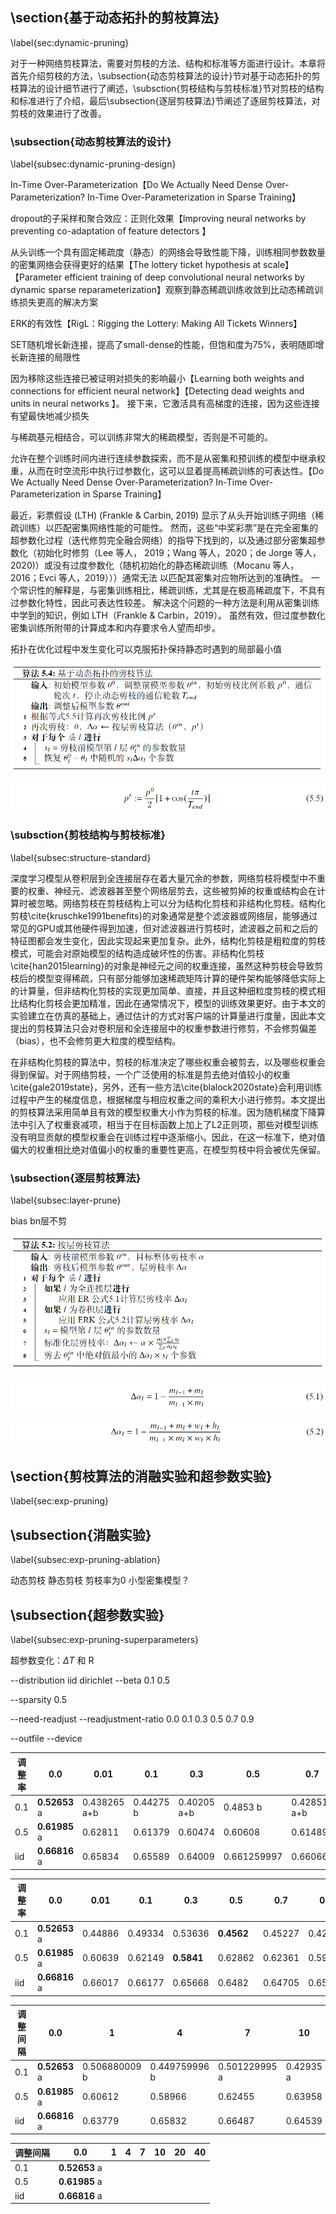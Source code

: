## \section{基于动态拓扑的剪枝算法}

\label{sec:dynamic-pruning}

对于一种网络剪枝算法，需要对剪枝的方法、结构和标准等方面进行设计。本章将首先介绍剪枝的方法，\subsection{动态剪枝算法的设计}节对基于动态拓扑的剪枝算法的设计细节进行了阐述，\subsction{剪枝结构与剪枝标准}节对剪枝的结构和标准进行了介绍，最后\subsection{逐层剪枝算法}节阐述了逐层剪枝算法，对剪枝的效果进行了改善。



### \subsection{动态剪枝算法的设计}

\label{subsec:dynamic-pruning-design}

In-Time Over-Parameterization【Do We Actually Need Dense Over-Parameterization? In-Time Over-Parameterization in Sparse Training】

dropout的子采样和聚合效应：正则化效果【Improving neural networks by preventing co-adaptation of feature detectors  】

从头训练一个具有固定稀疏度（静态）的网络会导致性能下降，训练相同参数数量的密集网络会获得更好的结果【The lottery ticket hypothesis at scale】【Parameter efficient training of deep convolutional neural networks by dynamic sparse reparameterization】观察到静态稀疏训练收敛到比动态稀疏训练损失更高的解决方案

ERK的有效性【RigL：Rigging the Lottery: Making All Tickets Winners】

SET随机增长新连接，提高了small-dense的性能，但饱和度为75%，表明随即增长新连接的局限性

因为移除这些连接已被证明对损失的影响最小【Learning both weights and connections for efficient neural network】【Detecting dead weights and units in neural networks  】。 接下来，它激活具有高梯度的连接，因为这些连接有望最快地减少损失

与稀疏基元相结合，可以训练非常大的稀疏模型，否则是不可能的。

允许在整个训练时间内进行连续参数探索，而不是从密集和预训练的模型中继承权重，从而在时空流形中执行过参数化，这可以显着提高稀疏训练的可表达性。【Do We Actually Need Dense Over-Parameterization? In-Time Over-Parameterization in Sparse Training】

最近，彩票假设 (LTH) (Frankle & Carbin, 2019) 显示了从头开始训练子网络（稀疏训练）以匹配密集网络性能的可能性。 然而，这些“中奖彩票”是在完全密集的超参数化过程（迭代修剪完全融合网络）的指导下找到的，以及通过部分密集超参数化（初始化时修剪（Lee 等人， 2019；Wang 等人，2020；de Jorge 等人，2020)）或没有过度参数化（随机初始化的静态稀疏训练（Mocanu 等人，2016；Evci 等人，2019）））通常无法 以匹配其密集对应物所达到的准确性。 一个常识性的解释是，与密集训练相比，稀疏训练，尤其是在极高稀疏度下，不具有过参数化特性，因此可表达性较差。 解决这个问题的一种方法是利用从密集训练中学到的知识，例如 LTH（Frankle & Carbin，2019）。 虽然有效，但过度参数化密集训练所附带的计算成本和内存要求令人望而却步。

拓扑在优化过程中发生变化可以克服拓扑保持静态时遇到的局部最小值

![image-20230314225325737](https://raw.githubusercontent.com/ailianligit/ailianligit.github.io/main/images/202303/20230314_1678805659.png)

![image-20230314225337382](https://raw.githubusercontent.com/ailianligit/ailianligit.github.io/main/images/202303/20230314_1678805661.png)



### \subsction{剪枝结构与剪枝标准}

\label{subsec:structure-standard}

深度学习模型从卷积层到全连接层存在着大量冗余的参数，网络剪枝将模型中不重要的权重、神经元、滤波器甚至整个网络层剪去，这些被剪掉的权重或结构会在计算时被忽略。网络剪枝在剪枝结构上可以分为结构化剪枝和非结构化剪枝。结构化剪枝\cite{kruschke1991benefits}的对象通常是整个滤波器或网络层，能够通过常见的GPU或其他硬件得到加速，但对滤波器进行剪枝时，滤波器之前和之后的特征图都会发生变化，因此实现起来更加复杂。此外，结构化剪枝是粗粒度的剪枝模式，可能会对原始模型的结构造成破坏性的伤害。非结构化剪枝\cite{han2015learning}的对象是神经元之间的权重连接，虽然这种剪枝会导致剪枝后的模型变得稀疏，只有部分能够加速稀疏矩阵计算的硬件架构能够降低实际上的计算量，但非结构化剪枝的实现更加简单、直接，并且这种细粒度剪枝的模式相比结构化剪枝会更加精准，因此在通常情况下，模型的训练效果更好。由于本文的实验建立在仿真的基础上，通过估计的方式对客户端的计算量进行度量，因此本文提出的剪枝算法只会对卷积层和全连接层中的权重参数进行修剪，不会修剪偏差（bias），也不会修剪更大粒度的模型结构。

在非结构化剪枝的算法中，剪枝的标准决定了哪些权重会被剪去，以及哪些权重会得到保留。对于网络剪枝，一个广泛使用的标准是剪去绝对值较小的权重\cite{gale2019state}，另外，还有一些方法\cite{blalock2020state}会利用训练过程中产生的梯度信息，根据梯度与相应权重之间的乘积大小进行修剪。本文提出的剪枝算法采用简单且有效的模型权重大小作为剪枝的标准。因为随机梯度下降算法中引入了权重衰减项，相当于在目标函数上加上了L2正则项，那些对模型训练没有明显贡献的模型权重会在训练过程中逐渐缩小。因此，在这一标准下，绝对值偏大的权重相比绝对值偏小的权重的重要性更高，在模型剪枝中将会被优先保留。



### \subsection{逐层剪枝算法}

\label{subsec:layer-prune}

bias bn层不剪

![image-20230314225218737](https://raw.githubusercontent.com/ailianligit/ailianligit.github.io/main/images/202303/20230314_1678805664.png)

![image-20230314225237558](https://raw.githubusercontent.com/ailianligit/ailianligit.github.io/main/images/202303/20230314_1678805666.png)

![image-20230314225247744](https://raw.githubusercontent.com/ailianligit/ailianligit.github.io/main/images/202303/20230314_1678805670.png)



## \section{剪枝算法的消融实验和超参数实验}

\label{sec:exp-pruning}

## \subsection{消融实验}

\label{subsec:exp-pruning-ablation}

动态剪枝 静态剪枝 剪枝率为0 小型密集模型？



## \subsection{超参数实验}

\label{subsec:exp-pruning-superparameters}

超参数变化：$\Delta T$ 和 R

--distribution iid dirichlet
--beta 0.1 0.5

--sparsity 0.5

--need-readjust
--readjustment-ratio 0.0 0.1 0.3 0.5 0.7 0.9

--outfile
--device

| 调整率 | 0.0           | 0.01         | 0.1       | 0.3         | 0.5         | 0.7          | 0.9          |
| ------ | ------------- | ------------ | --------- | ----------- | ----------- | ------------ | ------------ |
| 0.1    | **0.52653** a | 0.438265 a+b | 0.44275 b | 0.40205 a+b | 0.4853 b    | 0.428515 a+b | 0.416295 a+b |
| 0.5    | **0.61985** a | 0.62811      | 0.61379   | 0.60474     | 0.60608     | 0.61489      | 0.61472      |
| iid    | **0.66816** a | 0.65834      | 0.65589   | 0.64009     | 0.661259997 | 0.66066      | 0.65725      |

| 调整率 | 0.0           | 0.01    | 0.1     | 0.3        | 0.5        | 0.7     | 0.9     |
| ------ | ------------- | ------- | ------- | ---------- | ---------- | ------- | ------- |
| 0.1    | **0.52653** a | 0.44886 | 0.49334 | 0.53636    | **0.4562** | 0.45227 | 0.42387 |
| 0.5    | **0.61985** a | 0.60639 | 0.62149 | **0.5841** | 0.62862    | 0.62361 | 0.5961  |
| iid    | **0.66816** a | 0.66017 | 0.66177 | 0.65668    | 0.6482     | 0.64705 | 0.65354 |

| 调整间隔 | 0.0           | 1             | 4             | 7             | 10        | 20        | 50        |
| -------- | ------------- | ------------- | ------------- | ------------- | --------- | --------- | --------- |
| 0.1      | **0.52653** a | 0.506880009 b | 0.449759996 b | 0.501229995 a | 0.42935 a | 0.48242 b | 0.44115 b |
| 0.5      | **0.61985** a | 0.60612       | 0.58966       | 0.62455       | 0.63958   | 0.60875   | 0.58828   |
| iid      | **0.66816** a | 0.63779       | 0.65832       | 0.66487       | 0.64539   | 0.65741   | 0.64983   |

| 调整间隔 | 0.0           | 1    | 4    | 7    | 10   | 20   | 40   |
| -------- | ------------- | ---- | ---- | ---- | ---- | ---- | ---- |
| 0.1      | **0.52653** a |      |      |      |      |      |      |
| 0.5      | **0.61985** a |      |      |      |      |      |      |
| iid      | **0.66816** a |      |      |      |      |      |      |








